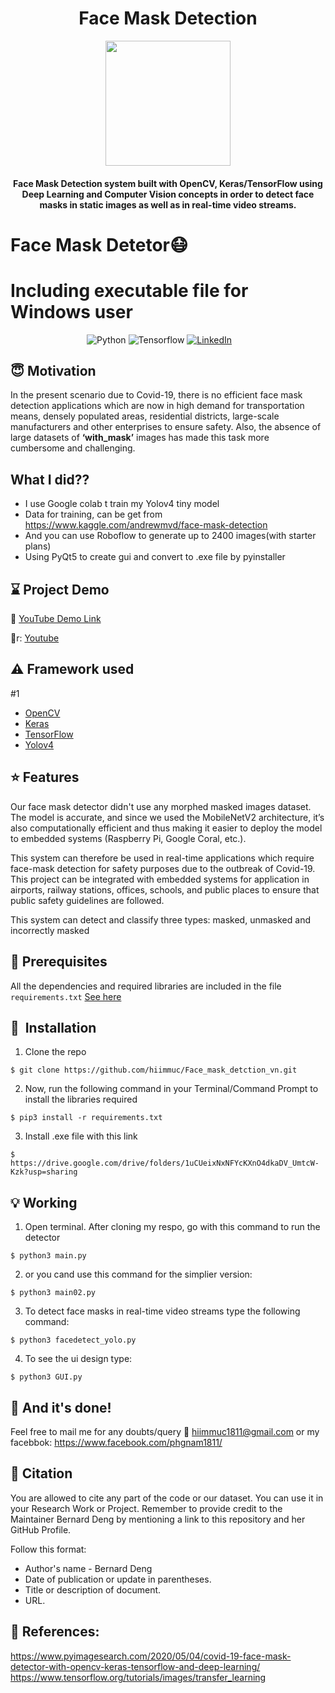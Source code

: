 <h1 align="center">Face Mask Detection</h1>     
<div align= "center"><img src="https://github.com/hiimmuc/Face_mask_detction_vn/blob/main/Screenshot%202021-03-13%20152218.jpg" width="200" height="200"/>
  <h4>Face Mask Detection system built with OpenCV, Keras/TensorFlow using Deep Learning and Computer Vision concepts in order to detect face masks in static images as well as in real-time video streams.</h4>
</div>

# Face Mask Detetor😷
# Including executable file for Windows user

&nbsp;&nbsp;&nbsp;&nbsp;&nbsp;&nbsp;&nbsp;&nbsp;&nbsp;&nbsp;&nbsp;&nbsp;&nbsp;&nbsp;&nbsp;&nbsp;&nbsp;&nbsp;&nbsp;&nbsp;&nbsp;&nbsp;&nbsp;&nbsp;&nbsp;&nbsp;&nbsp;&nbsp;&nbsp;&nbsp;
![Python](https://img.shields.io/badge/python-v3.6+-blue.svg)
![Tensorflow](https://img.shields.io/badge/tensorflow+v2.4.1-yellow.svg)
[![LinkedIn](https://img.shields.io/badge/-LinkedIn-black.svg?style=flat-square&logo=linkedin&colorB=555)](https://www.linkedin.com/in/phgnam-dang/)


## :innocent: Motivation
In the present scenario due to Covid-19, there is no efficient face mask detection applications which are now in high demand for transportation means, densely populated areas, residential districts, large-scale manufacturers and other enterprises to ensure safety. Also, the absence of large datasets of __‘with_mask’__ images has made this task more cumbersome and challenging. 


## What I did??
- I use Google colab t train my Yolov4 tiny model
- Data for training, can be get from https://www.kaggle.com/andrewmvd/face-mask-detection
- And you can use Roboflow to generate up to 2400 images(with starter plans)
- Using PyQt5 to create gui and convert to .exe file by pyinstaller

## :hourglass: Project Demo
:movie_camera: [YouTube Demo Link](https://www.youtube.com/watch?v=6gkFgv-RpXY)

🎥r: [Youtube](https://www.youtube.com/watch?v=oVlOWfg4hQA)

## :warning: Framework used
#1
- [OpenCV](https://opencv.org/)
- [Keras](https://keras.io/)
- [TensorFlow](https://www.tensorflow.org/)
- [Yolov4](https://arxiv.org/abs/2004.10934)

## :star: Features
Our face mask detector didn't use any morphed masked images dataset. The model is accurate, and since we used the MobileNetV2 architecture, it’s also computationally efficient and thus making it easier to deploy the model to embedded systems (Raspberry Pi, Google Coral, etc.).

This system can therefore be used in real-time applications which require face-mask detection for safety purposes due to the outbreak of Covid-19. This project can be integrated with embedded systems for application in airports, railway stations, offices, schools, and public places to ensure that public safety guidelines are followed.

This system can detect and classify three types: masked, unmasked and incorrectly masked

## :key: Prerequisites

All the dependencies and required libraries are included in the file <code>requirements.txt</code> [See here]()

## 🚀&nbsp; Installation
1. Clone the repo
```
$ git clone https://github.com/hiimmuc/Face_mask_detction_vn.git
```

2. Now, run the following command in your Terminal/Command Prompt to install the libraries required
```
$ pip3 install -r requirements.txt
```
3. Install .exe file with this link
```
$ https://drive.google.com/drive/folders/1uCUeixNxNFYcKXnO4dkaDV_UmtcW-Kzk?usp=sharing
```
## :bulb: Working

1. Open terminal. After cloning my respo, go with this command to run the detector
```
$ python3 main.py
```

2. or you cand use this command for the simplier version:
```
$ python3 main02.py
```

3. To detect face masks in real-time video streams type the following command:
```
$ python3 facedetect_yolo.py 
```

4. To see the ui design type:
```
$ python3 GUI.py 
```

## :clap: And it's done!
Feel free to mail me for any doubts/query 
:email: hiimmuc1811@gmail.com
or my facebbok:
https://www.facebook.com/phgnam1811/


## :raising_hand: Citation

You are allowed to cite any part of the code or our dataset. You can use it in your Research Work or Project. Remember to provide credit to the Maintainer Bernard Deng by mentioning a link to this repository and her GitHub Profile.

Follow this format:
- Author's name - Bernard Deng
- Date of publication or update in parentheses.
- Title or description of document.
- URL.

## 👏 References:
https://www.pyimagesearch.com/2020/05/04/covid-19-face-mask-detector-with-opencv-keras-tensorflow-and-deep-learning/
https://www.tensorflow.org/tutorials/images/transfer_learning
